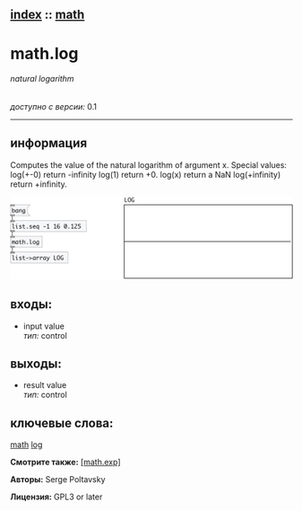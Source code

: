 [index](index.html) :: [math](category_math.html)
---

# math.log

###### natural logarithm

*доступно с версии:* 0.1

---


## информация
Computes the value of the natural logarithm of argument x. Special values: log(+-0) return -infinity log(1) return +0. log(x) return a NaN log(+infinity) return +infinity.


[![example](../examples/img/math.log.jpg)](../examples/pd/math.log.pd)









## входы:

* input value<br>
_тип:_ control



## выходы:

* result value<br>
_тип:_ control



## ключевые слова:

[math](keywords/math.html)
[log](keywords/log.html)



**Смотрите также:**
[\[math.exp\]](math.exp.html)




**Авторы:** Serge Poltavsky




**Лицензия:** GPL3 or later





